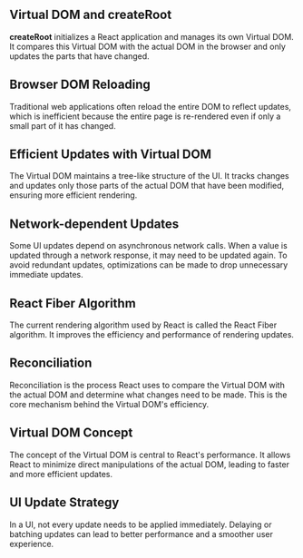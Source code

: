 ## Virtual DOM and createRoot

**createRoot** initializes a React application and manages its own Virtual DOM. It compares this Virtual DOM with the actual DOM in the browser and only updates the parts that have changed.

## Browser DOM Reloading

Traditional web applications often reload the entire DOM to reflect updates, which is inefficient because the entire page is re-rendered even if only a small part of it has changed.

## Efficient Updates with Virtual DOM

The Virtual DOM maintains a tree-like structure of the UI. It tracks changes and updates only those parts of the actual DOM that have been modified, ensuring more efficient rendering.

## Network-dependent Updates

Some UI updates depend on asynchronous network calls. When a value is updated through a network response, it may need to be updated again. To avoid redundant updates, optimizations can be made to drop unnecessary immediate updates.

## React Fiber Algorithm

The current rendering algorithm used by React is called the React Fiber algorithm. It improves the efficiency and performance of rendering updates.

## Reconciliation

Reconciliation is the process React uses to compare the Virtual DOM with the actual DOM and determine what changes need to be made. This is the core mechanism behind the Virtual DOM's efficiency.

## Virtual DOM Concept

The concept of the Virtual DOM is central to React's performance. It allows React to minimize direct manipulations of the actual DOM, leading to faster and more efficient updates.

## UI Update Strategy

In a UI, not every update needs to be applied immediately. Delaying or batching updates can lead to better performance and a smoother user experience.
